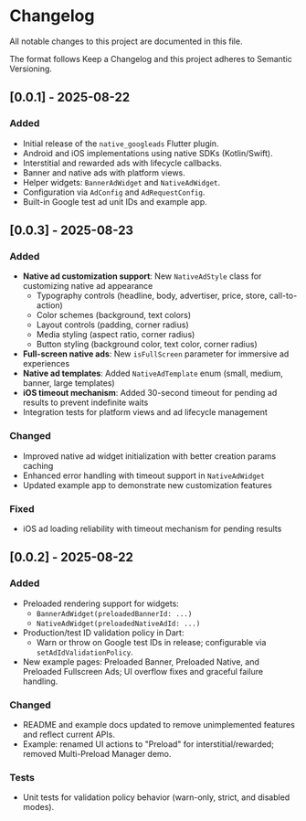 # Changelog

All notable changes to this project are documented in this file.

The format follows Keep a Changelog and this project adheres to Semantic Versioning.

## [0.0.1] - 2025-08-22

### Added
- Initial release of the `native_googleads` Flutter plugin.
- Android and iOS implementations using native SDKs (Kotlin/Swift).
- Interstitial and rewarded ads with lifecycle callbacks.
- Banner and native ads with platform views.
- Helper widgets: `BannerAdWidget` and `NativeAdWidget`.
- Configuration via `AdConfig` and `AdRequestConfig`.
- Built-in Google test ad unit IDs and example app.
## [0.0.3] - 2025-08-23

### Added
- **Native ad customization support**: New `NativeAdStyle` class for customizing native ad appearance
  - Typography controls (headline, body, advertiser, price, store, call-to-action)
  - Color schemes (background, text colors)
  - Layout controls (padding, corner radius)
  - Media styling (aspect ratio, corner radius)
  - Button styling (background color, text color, corner radius)
- **Full-screen native ads**: New `isFullScreen` parameter for immersive ad experiences
- **Native ad templates**: Added `NativeAdTemplate` enum (small, medium, banner, large templates)
- **iOS timeout mechanism**: Added 30-second timeout for pending ad results to prevent indefinite waits
- Integration tests for platform views and ad lifecycle management

### Changed
- Improved native ad widget initialization with better creation params caching
- Enhanced error handling with timeout support in `NativeAdWidget`
- Updated example app to demonstrate new customization features

### Fixed
- iOS ad loading reliability with timeout mechanism for pending results

## [0.0.2] - 2025-08-22

### Added
- Preloaded rendering support for widgets:
  - `BannerAdWidget(preloadedBannerId: ...)`
  - `NativeAdWidget(preloadedNativeAdId: ...)`
- Production/test ID validation policy in Dart:
  - Warn or throw on Google test IDs in release; configurable via `setAdIdValidationPolicy`.
- New example pages: Preloaded Banner, Preloaded Native, and Preloaded Fullscreen Ads; UI overflow fixes and graceful failure handling.

### Changed
- README and example docs updated to remove unimplemented features and reflect current APIs.
- Example: renamed UI actions to "Preload" for interstitial/rewarded; removed Multi-Preload Manager demo.

### Tests
- Unit tests for validation policy behavior (warn-only, strict, and disabled modes).
